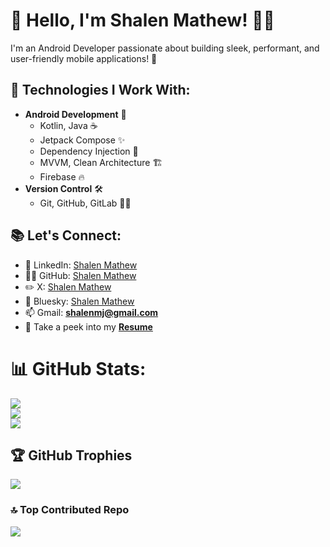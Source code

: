 # 👋 Hello, I'm Shalen Mathew! 👨‍💻

I'm an Android Developer passionate about building sleek, performant, and user-friendly mobile applications! 🚀

## 🔧 Technologies I Work With:
- **Android Development** 📱
  - Kotlin, Java ☕
  - Jetpack Compose ✨
  - Dependency Injection 🧳
  - MVVM, Clean Architecture 🏗️
  - Firebase 🔥
- **Version Control** 🛠️
  - Git, GitHub, GitLab 🧑‍💻


## 📚 Let's Connect:
- 📎 LinkedIn: [Shalen Mathew](https://www.linkedin.com/in/shalen-mathew) 
- 🧑‍💻 GitHub: [Shalen Mathew](https://github.com/shalenmathew) 
- ✏️ X: [Shalen Mathew](https://x.com/shalenmathew) 
- 🦋 Bluesky: [Shalen Mathew](https://bsky.app/profile/shalenmathew.bsky.social)
- 📫 Gmail: **shalenmj@gmail.com**
- 📄 Take a peek into my **<a href="https://drive.google.com/file/d/1SP_6fcmsPsXICCJmxoYs3QpGYVgKMsdl/view?usp=drive_link" target="_blank"> Resume</a>**

# 📊 GitHub Stats:
![](https://github-readme-stats.vercel.app/api?username=shalenMathew&theme=dark&hide_border=false&include_all_commits=false&count_private=false)<br/>
![](https://github-readme-streak-stats.herokuapp.com/?user=shalenMathew&theme=dark&hide_border=false)<br/>
![](https://github-readme-stats.vercel.app/api/top-langs/?username=shalenMathew&theme=dark&hide_border=false&include_all_commits=false&count_private=false&layout=compact)

## 🏆 GitHub Trophies
![](https://github-profile-trophy.vercel.app/?username=shalenMathew&theme=radical&no-frame=false&no-bg=true&margin-w=4)

### 🔝 Top Contributed Repo
![](https://github-contributor-stats.vercel.app/api?username=shalenMathew&limit=5&theme=dark&combine_all_yearly_contributions=true)

<!-- Proudly created with GPRM ( https://gprm.itsvg.in ) -->


